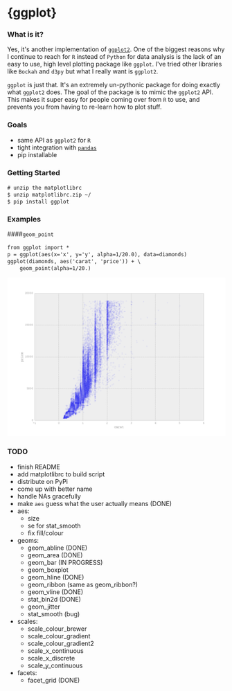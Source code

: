 # {ggplot}

### What is it?
Yes, it's another implementation of [`ggplot2`](https://github.com/hadley/ggplot2). One of the biggest reasons why I continue to reach for `R` instead of `Python` for data analysis is the lack of an easy to use, high level plotting package like `ggplot`. I've tried other libraries like `Bockah` and `d3py` but what I really want is `ggplot2`.

`ggplot` is just that. It's an extremely un-pythonic package for doing exactly what `ggplot2` does. The goal of the package is to mimic the `ggplot2` API. This makes it super easy for people coming over from `R` to use, and prevents you from having to re-learn how to plot stuff.

### Goals
- same API as `ggplot2` for `R`
- tight integration with [`pandas`](https://github.com/pydata/pandas)
- pip installable

### Getting Started
    # unzip the matplotlibrc
    $ unzip matplotlibrc.zip ~/
    $ pip install ggplot

### Examples
####`geom_point`
```
from ggplot import *
p = ggplot(aes(x='x', y='y', alpha=1/20.0), data=diamonds)
ggplot(diamonds, aes('carat', 'price')) + \
    geom_point(alpha=1/20.)
```
<img src="public/img/diamonds_geom_point_alpha.png">

### TODO
- finish README
- add matplotlibrc to build script
- distribute on PyPi
- come up with better name
- handle NAs gracefully
- make `aes` guess what the user actually means (DONE)
- aes:
    - size
    - se for stat_smooth
    - fix fill/colour
- geoms:
    - geom_abline (DONE)
    - geom_area (DONE)
    - geom_bar (IN PROGRESS)
    - geom_boxplot
    - geom_hline (DONE)
    - geom_ribbon (same as geom_ribbon?)
    - geom_vline (DONE)
    - stat_bin2d (DONE)
    - geom_jitter
    - stat_smooth (bug)
- scales:
    - scale_colour_brewer
    - scale_colour_gradient
    - scale_colour_gradient2
    - scale_x_continuous
    - scale_x_discrete
    - scale_y_continuous
- facets:
    - facet_grid (DONE)

